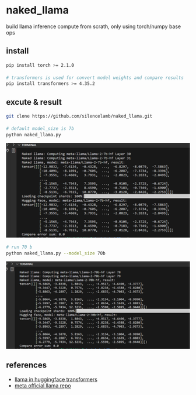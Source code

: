 # naked_llama

build llama inference compute from scrath, only using torch/numpy base ops

## install

```bash
pip install torch >= 2.1.0

# transformers is used for convert model weights and compare results
pip install transformers >= 4.35.2

```

## excute & result

```bash
git clone https://github.com/silencelamb/naked_llama.git

# default model_size is 7b
python naked_llama.py

```

<img src="llama2_7b_image.png" width="800">

```bash
# run 70 b
python naked_llama.py --model_size 70b

```

<img src="llama2_70b_image.png" width="800">


## references

- [llama in huggingface transformers](https://github.com/huggingface/transformers/blob/main/src/transformers/models/llama/modeling_llama.py)
- [meta official llama repo](https://github.com/meta-llama/llama/blob/main/llama/model.py)

